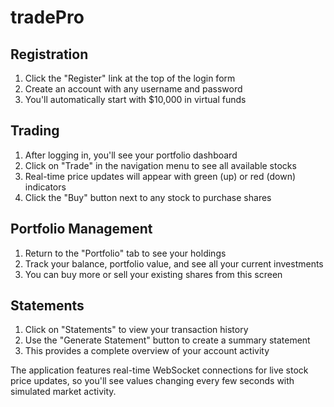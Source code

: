 # tradePro

## Registration
1. Click the "Register" link at the top of the login form
2. Create an account with any username and password
3. You'll automatically start with $10,000 in virtual funds

## Trading
1. After logging in, you'll see your portfolio dashboard
2. Click on "Trade" in the navigation menu to see all available stocks
3. Real-time price updates will appear with green (up) or red (down) indicators
4. Click the "Buy" button next to any stock to purchase shares

## Portfolio Management
1. Return to the "Portfolio" tab to see your holdings
2. Track your balance, portfolio value, and see all your current investments
3. You can buy more or sell your existing shares from this screen

## Statements
1. Click on "Statements" to view your transaction history
2. Use the "Generate Statement" button to create a summary statement
3. This provides a complete overview of your account activity

The application features real-time WebSocket connections for live stock price updates, so you'll see values changing every few seconds with simulated market activity.
